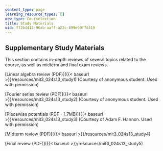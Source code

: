 ```yaml
---
content_type: page
learning_resource_types: []
ocw_type: CourseSection
title: Study Materials
uid: f72b4413-96ab-aaff-a22c-899e90f78419
---
```


Supplementary Study Materials
-----------------------------

This section contains in-depth reviews of several topics related to the course, as well as midterm and final exam reviews.

[Linear algebra review (PDF)]({{< baseurl >}}/resources/mit3_024s13_study1) (Courtesy of anonymous student. Used with permission)

[Fourier series review (PDF)]({{< baseurl >}}/resources/mit3_024s13_study2) (Courtesy of anonymous student. Used with permission)

[Piecewise potentials (PDF - 1.7MB)]({{< baseurl >}}/resources/mit3_024s13_study3) (Courtesy of Adam F. Hannon. Used with permission)

[Midterm review (PDF)]({{< baseurl >}}/resources/mit3_024s13_study4)

[Final review (PDF)]({{< baseurl >}}/resources/mit3_024s13_study5)